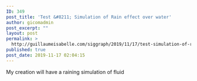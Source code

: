```yaml
---
ID: 349
post_title: 'Test &#8211; Simulation of Rain effect over water'
author: gicomadmin
post_excerpt: ""
layout: post
permalink: >
  http://guillaumeisabelle.com/siggraph/2019/11/17/test-simulation-of-rain-effect-over-water/
published: true
post_date: 2019-11-17 02:04:15
---
```

<!-- wp:paragraph -->

My creation will have a raining simulation of fluid

<!-- /wp:paragraph -->